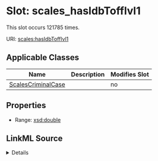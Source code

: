 

# Slot: scales_hasIdbTofflvl1




This slot occurs 121785 times.


URI: [scales:hasIdbTofflvl1](http://schemas.scales-okn.org/rdf/scales#hasIdbTofflvl1)



<!-- no inheritance hierarchy -->





## Applicable Classes

| Name | Description | Modifies Slot |
| --- | --- | --- |
| [ScalesCriminalCase](../classes/ScalesCriminalCase.md) |  |  no  |







## Properties

* Range: [xsd:double](http://www.w3.org/2001/XMLSchema#double)







## LinkML Source

<details>

```yaml
name: scales_hasIdbTofflvl1
from_schema: okns:scales-kg
rank: 1000
slot_uri: scales:hasIdbTofflvl1
alias: scales_hasIdbTofflvl1
domain_of:
- scales_CriminalCase
range: double

```
</details>